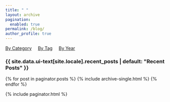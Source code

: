 ```yaml
---
title: " "
layout: archive
pagination:
  enabled: true
permalink: /blog/
author_profile: true
---
```


<a href="{% link _pages/category-archive.md %}">By Category</a> &nbsp;&nbsp;&nbsp;
<a href="{% link _pages/tag-archive.md %}">By Tag</a> &nbsp;&nbsp;&nbsp;
<a href="{% link _pages/year-archive.md %}">By Year</a>

<h3 class="archive__subtitle">{{ site.data.ui-text[site.locale].recent_posts | default: "Recent Posts" }}</h3>

{% for post in paginator.posts %}
  {% include archive-single.html %}
{% endfor %}

{% include paginator.html %}
